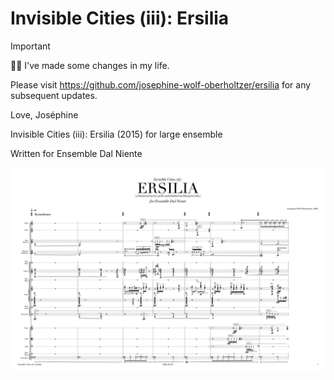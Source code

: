 # Invisible Cities (iii): Ersilia

> [!IMPORTANT]  
> :transgender_flag: I've made some changes in my life.
>
> Please visit https://github.com/josephine-wolf-oberholtzer/ersilia for any subsequent updates.
>
> Love, Joséphine

Invisible Cities (iii): Ersilia (2015) for large ensemble

Written for Ensemble Dal Niente

<img src="ersilia-11x17-landscape-score-preview.png" />
